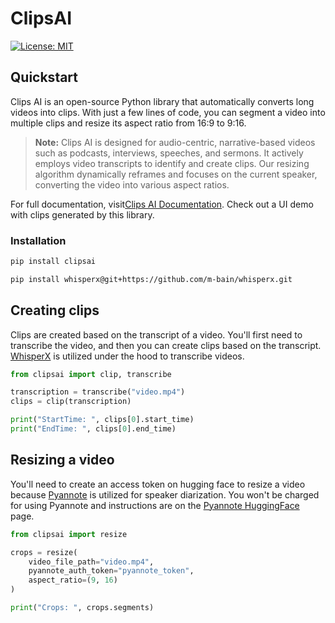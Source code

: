# ClipsAI

<!-- [![PyPI version](https://badge.fury.io/py/project-name.svg)](https://badge.fury.io/py/project-name) -->
[![License: MIT](https://img.shields.io/badge/License-MIT-yellow.svg)](https://opensource.org/licenses/MIT)


## Quickstart

Clips AI is an open-source Python library that automatically converts long videos into
clips. With just a few lines of code, you can segment a video into multiple clips and
resize its aspect ratio from 16:9 to 9:16.

> **Note:** Clips AI is designed for audio-centric, narrative-based videos such as
podcasts, interviews, speeches, and sermons. It actively employs video transcripts to
identify and create clips. Our resizing algorithm dynamically reframes and focuses on
the current speaker, converting the video into various aspect ratios.

For full documentation, visit[Clips AI Documentation](https://docs.clipsai.com/).
Check out a UI demo with clips generated by this library.

### Installation

```bash
pip install clipsai
```

```bash
pip install whisperx@git+https://github.com/m-bain/whisperx.git
```

## Creating clips

Clips are created based on the transcript of a video. You'll first need to transcribe
the video, and then you can create clips based on the transcript.
[WhisperX](https://github.com/m-bain/whisperX) is utilized under the hood to transcribe
videos.

```python
from clipsai import clip, transcribe

transcription = transcribe("video.mp4")
clips = clip(transcription)

print("StartTime: ", clips[0].start_time)
print("EndTime: ", clips[0].end_time)
```

## Resizing a video

You'll need to create an access token on hugging face to resize a video because 
[Pyannote](https://github.com/pyannote/pyannote-audio) is utilized for speaker 
diarization. You won't be charged for using Pyannote and instructions are on the
[Pyannote HuggingFace ](https://huggingface.co/pyannote/speaker-diarization-3.0) page.

```python
from clipsai import resize

crops = resize(
    video_file_path="video.mp4",
    pyannote_auth_token="pyannote_token",
    aspect_ratio=(9, 16)
)

print("Crops: ", crops.segments)
```
